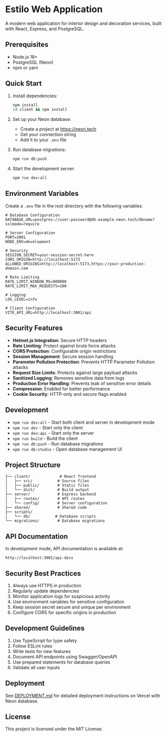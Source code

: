 # Estilo Web Application

A modern web application for interior design and decoration services, built with React, Express, and PostgreSQL.

## Prerequisites

- Node.js 18+
- PostgreSQL (Neon)
- npm or yarn

## Quick Start

1. Install dependencies:
   ```bash
   npm install
   cd client && npm install
   ```

2. Set up your Neon database:
   - Create a project at https://neon.tech
   - Get your connection string
   - Add it to your `.env` file

3. Run database migrations:
   ```bash
   npm run db:push
   ```

4. Start the development server:
   ```bash
   npm run dev:all
   ```

## Environment Variables

Create a `.env` file in the root directory with the following variables:

```env
# Database Configuration
DATABASE_URL=postgres://user:password@db.example.neon.tech/dbname?sslmode=require

# Server Configuration
PORT=3001
NODE_ENV=development

# Security
SESSION_SECRET=your-session-secret-here
CORS_ORIGIN=http://localhost:5173
ALLOWED_ORIGINS=http://localhost:5173,https://your-production-domain.com

# Rate Limiting
RATE_LIMIT_WINDOW_MS=900000
RATE_LIMIT_MAX_REQUESTS=100

# Logging
LOG_LEVEL=info

# Client Configuration
VITE_API_URL=http://localhost:3001/api
```

## Security Features

- **Helmet.js Integration**: Secure HTTP headers
- **Rate Limiting**: Protect against brute force attacks
- **CORS Protection**: Configurable origin restrictions
- **Session Management**: Secure session handling
- **Parameter Pollution Protection**: Prevents HTTP Parameter Pollution attacks
- **Request Size Limits**: Protects against large payload attacks
- **Sanitized Logging**: Removes sensitive data from logs
- **Production Error Handling**: Prevents leak of sensitive error details
- **Compression**: Enabled for better performance
- **Cookie Security**: HTTP-only and secure flags enabled

## Development

- `npm run dev:all` - Start both client and server in development mode
- `npm run dev` - Start only the client
- `npm run dev:api` - Start only the server
- `npm run build` - Build the client
- `npm run db:push` - Run database migrations
- `npm run db:studio` - Open database management UI

## Project Structure

```
├── client/             # React frontend
│   ├── src/           # Source files
│   ├── public/        # Static files
│   └── dist/          # Build output
├── server/            # Express backend
│   ├── routes/        # API routes
│   └── config/        # Server configuration
├── shared/            # Shared code
├── scripts/          
│   └── db/           # Database scripts
└── migrations/        # Database migrations
```

## API Documentation

In development mode, API documentation is available at:
```
http://localhost:3001/api-docs
```

## Security Best Practices

1. Always use HTTPS in production
2. Regularly update dependencies
3. Monitor application logs for suspicious activity
4. Use environment variables for sensitive configuration
5. Keep session secret secure and unique per environment
6. Configure CORS for specific origins in production

## Development Guidelines

1. Use TypeScript for type safety
2. Follow ESLint rules
3. Write tests for new features
4. Document API endpoints using Swagger/OpenAPI
5. Use prepared statements for database queries
6. Validate all user inputs

## Deployment

See [DEPLOYMENT.md](DEPLOYMENT.md) for detailed deployment instructions on Vercel with Neon database.

## License

This project is licensed under the MIT License. 